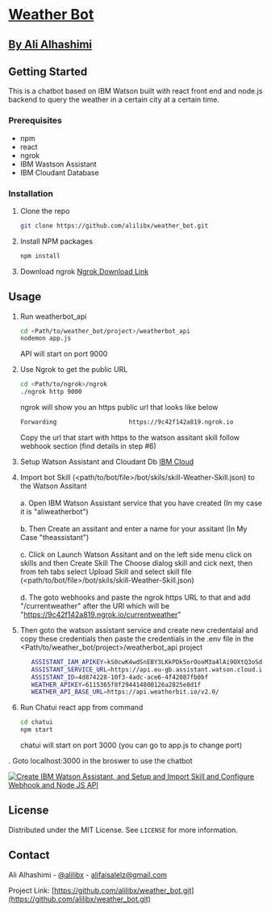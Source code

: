 
<!-- PROJECT LOGO -->
<br />
<p align="center">
  <a href="https://github.com/othneildrew/Best-README-Template">
    <h1> Weather Bot</h1>
    <h2> By Ali Alhashimi</h2>
  </a>
</p>


<!-- GETTING STARTED -->
## Getting Started

This is a chatbot based on IBM Watson built with react front end and node.js backend to query 
the weather in a certain city at a certain time.


### Prerequisites

* npm
* react
* ngrok
* IBM Wastson Assistant 
* IBM Cloudant Database
  
### Installation

1. Clone the repo
   ```sh
   git clone https://github.com/alilibx/weather_bot.git
   ```
2. Install NPM packages
   ```sh
   npm install
   ```
3. Download ngrok  <a href= https://ngrok.com/download>  Ngrok Download Link </a>


<!-- USAGE EXAMPLES -->
## Usage


1. Run weatherbot_api
   ```sh
   cd <Path/to/weather_bot/project>/weatherbot_api
   nodemon app.js
   ```
   API will start on port 9000
   
2. Use Ngrok to get the public URL
   ```sh
   cd <Path/to/ngrok>/ngrok
   ./ngrok http 9000
   ```
   ngrok will show you an https public url that looks like below 
    ```sh
    Forwarding                    https://9c42f142a819.ngrok.io                                                                
   ```
   Copy the url that start with https to the watson assitant skill follow webhook section (find details in step #6)

3. Setup Watson Assistant and Cloudant Db
   <a href=https://cloud.ibm.com> IBM Cloud </a>
4. Import bot Skill (<path/to/bot/file>/bot/skils/skill-Weather-Skill.json) to the Watson Assitant
   </br></br> a. Open IBM Watson Assistant service that you have created (In my case it is "aliweatherbot") 
   </br></br> b. Then Create an assitant and enter a name for your assitant (In My Case "theassistant")
   </br></br> c. Click on Launch Watson Assitant and on the left side menu click on skills and then Create Skill 
            The Choose dialog skill and cick next, then from teh tabs select Upload Skill and select skill file 
            (<path/to/bot/file>/bot/skils/skill-Weather-Skill.json) 
   </br></br> d. The goto webhooks and paste the ngrok https URL to that and add "/currentweather" after the URl which will be 
             "https://9c42f142a819.ngrok.io/currentweather"

5. Then goto the watson assistant service and create new credentaial and copy these credentials then paste the credentials in the .env file in the <Path/to/weather_bot/project>/weatherbot_api project
   ```sh
      ASSISTANT_IAM_APIKEY=kS0cwK4wdSnEBY3LKkPDk5orOooM3a4lAi9OXtQ3oSdF
      ASSISTANT_SERVICE_URL=https://api.eu-gb.assistant.watson.cloud.ibm.com/instances/ea216b74-9ca0-4a03-b16c-b7cc388689f0
      ASSISTANT_ID=4d874228-10f3-4adc-ace6-4f42087fb0bf
      WEATHER_APIKEY=6115365f8f294414800126a2825e8d1f
      WEATHER_API_BASE_URL=https://api.weatherbit.io/v2.0/
   ```

6. Run Chatui react app from command
   ```sh
   cd chatui
   npm start
   ```
   chatui will start on port 3000 (you can go to app.js to change port)
   
. Goto localhost:3000 in the broswer to use the chatbot


[![Create IBM Watson Assistant, and Setup and Import Skill and Configure Webhook and Node JS API](https://user-images.githubusercontent.com/6030333/128094563-93744edf-b550-4a06-ba75-f6310c917f5a.png)](https://www.youtube.com/watch?v=sXvjZ9QQ-ik "Create IBM Watson Assistant, and Setup and Import Skill and Configure Webhook and Node JS API")


<!-- LICENSE -->
## License

Distributed under the MIT License. See `LICENSE` for more information.



<!-- CONTACT -->
## Contact

Ali Alhashimi - [@alilibx](https://twitter.com/alilibx) - alifaisalelz@gmail.com

Project Link: [https://github.com/alilibx/weather_bot.git](https://github.com/alilibx/weather_bot.git)



